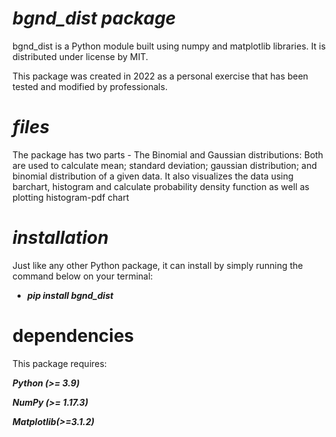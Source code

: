 # *_bgnd_dist package_*

bgnd_dist is a Python module built using numpy and matplotlib libraries. It is distributed under license by MIT.

This package was created in 2022 as a personal exercise that has been tested and modified by professionals.

# _files_

The package has two parts -
The Binomial and Gaussian distributions: Both are used to calculate mean; standard deviation; gaussian distribution; and binomial distribution of a given data.
It also visualizes the data using barchart, histogram and calculate probability density function as well as plotting histogram-pdf chart

# _installation_

Just like any other Python package, it can install by simply running the command below on your terminal:

* **_pip install bgnd_dist_**

# dependencies

This package requires:

**_Python (>= 3.9)_**

**_NumPy (>= 1.17.3)_**

**_Matplotlib(>=3.1.2)_**